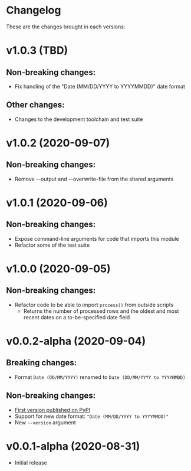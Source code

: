 # Changelog
These are the changes brought in each versions:

v1.0.3 (TBD)
===================


Non-breaking changes:
---------------------

* Fix handling of the "Date (MM/DD/YYYY to YYYYMMDD)" date format

Other changes:
--------------

* Changes to the development toolchain and test suite

v1.0.2 (2020-09-07)
===================

Non-breaking changes:
---------------------

* Remove --output and --overwrite-file from the shared arguments

v1.0.1 (2020-09-06)
===================

Non-breaking changes:
---------------------

* Expose command-line arguments for code that imports this module
* Refactor some of the test suite

v1.0.0 (2020-09-05)
===================

Non-breaking changes:
---------------------

* Refactor code to be able to import `process()` from outside scripts
  * Returns the number of processed rows and the oldest and most recent dates on a to-be-specified date field

v0.0.2-alpha (2020-09-04)
=========================

Breaking changes:
-----------------

* Format `Date (DD/MM/YYYY)` renamed to `Date (DD/MM/YYYY to YYYYMMDD)`

Non-breaking changes:
---------------------

* [First version published on PyPI](https://pypi.org/project/delimited2fixedwidth)
* Support for new date format: `"Date (MM/DD/YYYY to YYYYMMDD)"`
* New `--version` argument

v0.0.1-alpha (2020-08-31)
=========================

* Initial release
